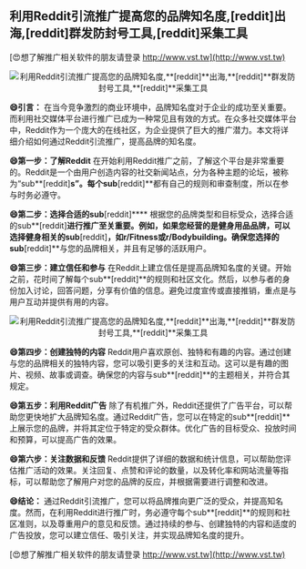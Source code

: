 ## **利用Reddit引流推广提高您的品牌知名度,**[reddit]**出海,**[reddit]**群发防封号工具,**[reddit]**采集工具**

[😍想了解推广相关软件的朋友请登录 http://www.vst.tw](http://www.vst.tw)

 <center><img src="https://vst.tw/MP4/tuiguang/png/1.png" alt="利用Reddit引流推广提高您的品牌知名度,**[reddit]**出海,**[reddit]**群发防封号工具,**[reddit]**采集工具"></center>

**😄引言：**
在当今竞争激烈的商业环境中，品牌知名度对于企业的成功至关重要。而利用社交媒体平台进行推广已成为一种常见且有效的方式。在众多社交媒体平台中，Reddit作为一个庞大的在线社区，为企业提供了巨大的推广潜力。本文将详细介绍如何通过Reddit引流推广，提高品牌的知名度。

**😄第一步：了解Reddit**
在开始利用Reddit推广之前，了解这个平台是非常重要的。Reddit是一个由用户创造内容的社交新闻站点，分为各种主题的论坛，被称为“sub**[reddit]**s”。每个sub**[reddit]**都有自己的规则和审查制度，所以在参与时务必遵守。

**😄第二步：选择合适的sub**[reddit]****
根据您的品牌类型和目标受众，选择合适的sub**[reddit]**进行推广至关重要。例如，如果您经营的是健身用品品牌，可以选择健身相关的sub**[reddit]**，如r/Fitness或r/Bodybuilding。确保您选择的sub**[reddit]**与您的品牌相关，并且有足够的活跃用户。

**😄第三步：建立信任和参与**
在Reddit上建立信任是提高品牌知名度的关键。开始之前，花时间了解每个sub**[reddit]**的规则和社区文化。然后，以参与者的身份加入讨论，回答问题，分享有价值的信息。避免过度宣传或直接推销，重点是与用户互动并提供有用的内容。

 <center><img src="https://vst.tw/MP4/tuiguang/png/0.png" alt="利用Reddit引流推广提高您的品牌知名度,**[reddit]**出海,**[reddit]**群发防封号工具,**[reddit]**采集工具"></center>

**😄第四步：创建独特的内容**
Reddit用户喜欢原创、独特和有趣的内容。通过创建与您的品牌相关的独特内容，您可以吸引更多的关注和互动。这可以是有趣的图片、视频、故事或调查。确保您的内容与sub**[reddit]**的主题相关，并符合其规定。

**😄第五步：利用Reddit广告**
除了有机推广外，Reddit还提供了广告平台，可以帮助您更快地扩大品牌知名度。通过Reddit广告，您可以在特定的sub**[reddit]**上展示您的品牌，并将其定位于特定的受众群体。优化广告的目标受众、投放时间和预算，可以提高广告的效果。

**😄第六步：关注数据和反馈**
Reddit提供了详细的数据和统计信息，可以帮助您评估推广活动的效果。关注回复、点赞和评论的数量，以及转化率和网站流量等指标，可以帮助您了解用户对您的品牌的反应，并根据需要进行调整和改进。

**😄结论：**
通过Reddit引流推广，您可以将品牌推向更广泛的受众，并提高知名度。然而，在利用Reddit进行推广时，务必遵守每个sub**[reddit]**的规则和社区准则，以及尊重用户的意见和反馈。通过持续的参与、创建独特的内容和适度的广告投放，您可以建立信任、吸引关注，并实现品牌知名度的提升。

[😍想了解推广相关软件的朋友请登录 http://www.vst.tw](http://www.vst.tw)



